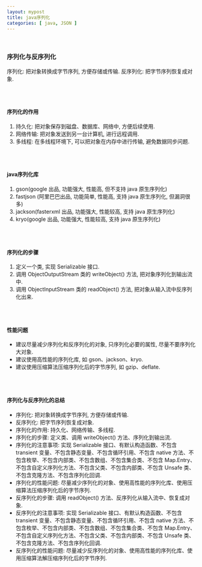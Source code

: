 ```yaml
---
layout: mypost
title: java序列化
categories: [ java, JSON ]
---
```


<br>

### 序列化与反序列化

序列化: 把对象转换成字节序列, 方便存储或传输.
反序列化: 把字节序列恢复成对象.

<br>
<br>

#### 序列化的作用

1. 持久化: 把对象保存到磁盘、数据库、网络中, 方便后续使用.
2. 网络传输: 把对象发送到另一台计算机, 进行远程调用.
3. 多线程: 在多线程环境下, 可以把对象在内存中进行传输, 避免数据同步问题.

<br>
<br>

#### java序列化库

1. gson(google 出品, 功能强大, 性能高, 但不支持 java 原生序列化)
2. fastjson (阿里巴巴出品, 功能简单, 性能高, 支持 java 原生序列化, 但漏洞很多)
3. jackson(fasterxml 出品, 功能强大, 性能较高, 支持 java 原生序列化)
4. kryo(google 出品, 功能强大, 性能较高, 支持 java 原生序列化)

<br>
<br>

#### 序列化的步骤

1. 定义一个类, 实现 Serializable 接口.
2. 调用 ObjectOutputStream 类的 writeObject() 方法, 把对象序列化到输出流中.
3. 调用 ObjectInputStream 类的 readObject() 方法, 把对象从输入流中反序列化出来.

<br>
<br>

#### 性能问题

- 建议尽量减少序列化和反序列化的对象, 只序列化必要的属性, 尽量不要序列化大对象.
- 建议使用高性能的序列化库, 如 gson、jackson、kryo.
- 建议使用压缩算法压缩序列化后的字节序列, 如 gzip、deflate.

<br>
<br>

#### 序列化与反序列化的总结

- 序列化: 把对象转换成字节序列, 方便存储或传输.
- 反序列化: 把字节序列恢复成对象.
- 序列化的作用: 持久化、网络传输、多线程.
- 序列化的步骤: 定义类、调用 writeObject() 方法、序列化到输出流.
- 序列化的注意事项: 实现 Serializable 接口、有默认构造函数、不包含 transient 变量、不包含静态变量、不包含循环引用、不包含
  native 方法、不包含枚举、不包含内部类、不包含数组、不包含集合类、不包含 Map.Entry、不包含自定义序列化方法、不包含父类、不包含内部类、不包含
  Unsafe 类、不包含克隆方法、不包含序列化回调.
- 序列化的性能问题: 尽量减少序列化的对象、使用高性能的序列化库、使用压缩算法压缩序列化后的字节序列.
- 反序列化的步骤: 调用 readObject() 方法、反序列化从输入流中、恢复成对象.
- 反序列化的注意事项: 实现 Serializable 接口、有默认构造函数、不包含 transient 变量、不包含静态变量、不包含循环引用、不包含
  native 方法、不包含枚举、不包含内部类、不包含数组、不包含集合类、不包含 Map.Entry、不包含自定义序列化方法、不包含父类、不包含内部类、不包含
  Unsafe 类、不包含克隆方法、不包含序列化回调.
- 反序列化的性能问题: 尽量减少反序列化的对象、使用高性能的序列化库、使用压缩算法解压缩序列化后的字节序列. 